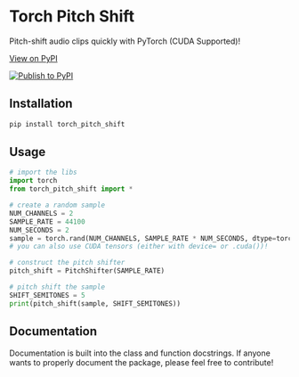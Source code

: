 # Torch Pitch Shift

Pitch-shift audio clips quickly with PyTorch (CUDA Supported)!

[View on PyPI](https://pypi.org/project/torch-pitch-shift/)

[![Publish to PyPI](https://github.com/KentoNishi/torch_pitch_shift/actions/workflows/publish.yaml/badge.svg)](https://github.com/KentoNishi/torch_pitch_shift/actions/workflows/publish.yaml)

## Installation
```bash
pip install torch_pitch_shift
```

## Usage
```python
# import the libs
import torch
from torch_pitch_shift import *

# create a random sample
NUM_CHANNELS = 2
SAMPLE_RATE = 44100
NUM_SECONDS = 2
sample = torch.rand(NUM_CHANNELS, SAMPLE_RATE * NUM_SECONDS, dtype=torch.float32)
# you can also use CUDA tensors (either with device= or .cuda())!

# construct the pitch shifter
pitch_shift = PitchShifter(SAMPLE_RATE)

# pitch shift the sample
SHIFT_SEMITONES = 5
print(pitch_shift(sample, SHIFT_SEMITONES))
```

## Documentation
Documentation is built into the class and function docstrings. If anyone wants to properly document the package, please feel free to contribute!
